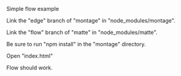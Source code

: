 
Simple flow example

Link the "edge" branch of "montage" in "node_modules/montage".

Link the "flow" branch of "matte" in "node_modules/matte".

Be sure to run "npm install" in the "montage" directory.

Open "index.html"

Flow should work.

